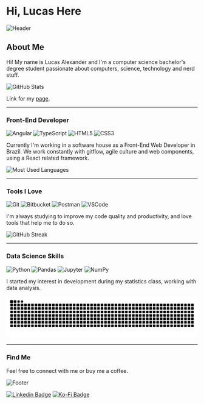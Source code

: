 # Hi, Lucas Here

![Header](https://capsule-render.vercel.app/api?type=wave&section=header&color=222436&fontColor=FF757F&fontAlignY=50&height=200&text=GitHub%20Page&desc=Welcome%20to%20my&descAlignY=20&animation=fadeIn)

## About Me

Hi! My name is Lucas Alexander and I'm a computer science bachelor's degree student passionate about computers, science, technology and nerd stuff.

![GitHub Stats](https://github-readme-stats.vercel.app/api?username=lucasalexander13&show_icons=true&include_all_commits=true&hide=issues&title_color=FF757F&icon_color=599DFF&text_color=F8F8F8&bg_color=222436)

Link for my [page](https://lucasalexander13.github.io/curriculo).

---

### Front-End Developer

![Angular](https://img.shields.io/badge/angular-FF757F.svg?style=for-the-badge&logo=angular&logoColor=white)
![TypeScript](https://img.shields.io/badge/typescript-599DFF.svg?style=for-the-badge&logo=typescript&logoColor=white)
![HTML5](https://img.shields.io/badge/html5-FF757F.svg?style=for-the-badge&logo=html5&logoColor=white)
![CSS3](https://img.shields.io/badge/css3-599DFF.svg?style=for-the-badge&logo=css3&logoColor=white)

Currently I'm working in a software house as a Front-End Web Developer in Brazil. We work constantly with gitflow, agile culture and web components, using a React related framework.

![Most Used Languages](https://github-readme-stats.vercel.app/api/top-langs/?username=lucasalexander13&langs_count=6&title_color=FF757F&icon_color=599DFF&text_color=F8F8F8&bg_color=222436&layout=compact)

---

### Tools I Love

![Git](https://img.shields.io/badge/git-FF757F.svg?style=for-the-badge&logo=git&logoColor=white)
![Bitbucket](https://img.shields.io/badge/bitbucket-599DFF.svg?style=for-the-badge&logo=bitbucket&logoColor=white)
![Postman](https://img.shields.io/badge/Postman-FF757F?style=for-the-badge&logo=postman&logoColor=white)
![VSCode](https://img.shields.io/badge/VS%20Code-599DFF.svg?style=for-the-badge&logo=visual-studio-code&logoColor=white)

I'm always studying to improve my code quality and productivity, and love tools that help me to do so.

![GitHub Streak](https://streak-stats.demolab.com?user=lucasalexander13&border_radius=6&background=222436&stroke=3A3E59&ring=FF98A4&fire=FF757F&currStreakNum=F8F8F8&sideNums=FF757F&currStreakLabel=FF757F&sideLabels=599DFF&dates=F8F8F8)

---

### Data Science Skills

![Python](https://img.shields.io/badge/Python-FF757F?style=for-the-badge&logo=python&logoColor=white)
![Pandas](https://img.shields.io/badge/pandas-599DFF.svg?style=for-the-badge&logo=pandas&logoColor=white)
![Jupyter](https://img.shields.io/badge/jupyter-FF757F.svg?style=for-the-badge&logo=jupyter&logoColor=white)
![NumPy](https://img.shields.io/badge/numpy-599DFF.svg?style=for-the-badge&logo=numpy&logoColor=white)

I started my interest in development during my statistics class, working with data analysis.

![Snake animation](https://github.com/lucasalexander13/lucasalexander13/blob/output/github-contribution-grid-snake.svg)

---

### Find Me

Feel free to connect with me or buy me a coffee.

![Footer](https://capsule-render.vercel.app/api?type=wave&section=footer&color=222436&fontColor=FF757F&fontAlignY=50&height=200&text=Thank%20You&desc=Farewell%20Good%20Traveler&descAlignY=80&animation=fadeIn)

[![Linkedin Badge](https://img.shields.io/badge/LinkedIn-599DFF.svg?style=for-the-badge&logo=Linkedin&logoColor=white&link=https://www.linkedin.com/in/lucasalexander13)](https://www.linkedin.com/in/lucasalexander13)
[![Ko-Fi Badge](https://img.shields.io/badge/Ko--fi-FF757F?style=for-the-badge&logo=ko-fi&logoColor=white&link=https://t.me/lucasalexander13)](https://ko-fi.com/lucasalexander13)

